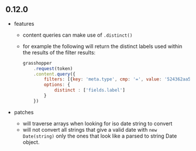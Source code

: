 ## 0.12.0

* features
    * content queries can make use of `.distinct()`
    * for example the following will return the distinct labels used within the results of the filter results:
    
        ```javascript
        grasshopper
            .request(token)
            .content.query({
                filters: [{key: 'meta.type', cmp: '=', value: '524362aa56c02c0703000001'}],
                options: {
                    distinct : ['fields.label']
                }
            })        
        ```
        
* patches
    * will traverse arrays when looking for iso date string to convert
    * will not convert all strings that give a valid date with `new Date(string)` only the ones that look
        like a parsed to string Date object.
        
        
   
